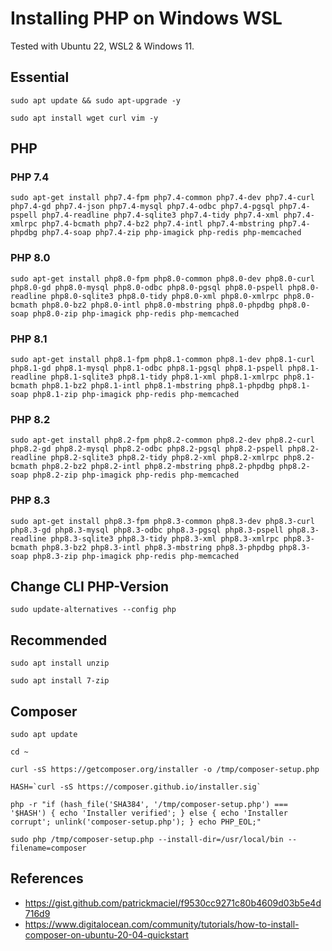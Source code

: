 # Installing PHP on Windows WSL

Tested with Ubuntu 22, WSL2 & Windows 11.

## Essential

```shell
sudo apt update && sudo apt-upgrade -y
```

```shell
sudo apt install wget curl vim -y
```

## PHP

### PHP 7.4

```shell
sudo apt-get install php7.4-fpm php7.4-common php7.4-dev php7.4-curl php7.4-gd php7.4-json php7.4-mysql php7.4-odbc php7.4-pgsql php7.4-pspell php7.4-readline php7.4-sqlite3 php7.4-tidy php7.4-xml php7.4-xmlrpc php7.4-bcmath php7.4-bz2 php7.4-intl php7.4-mbstring php7.4-phpdbg php7.4-soap php7.4-zip php-imagick php-redis php-memcached
```

### PHP 8.0

```shell
sudo apt-get install php8.0-fpm php8.0-common php8.0-dev php8.0-curl php8.0-gd php8.0-mysql php8.0-odbc php8.0-pgsql php8.0-pspell php8.0-readline php8.0-sqlite3 php8.0-tidy php8.0-xml php8.0-xmlrpc php8.0-bcmath php8.0-bz2 php8.0-intl php8.0-mbstring php8.0-phpdbg php8.0-soap php8.0-zip php-imagick php-redis php-memcached
```

### PHP 8.1

```shell
sudo apt-get install php8.1-fpm php8.1-common php8.1-dev php8.1-curl php8.1-gd php8.1-mysql php8.1-odbc php8.1-pgsql php8.1-pspell php8.1-readline php8.1-sqlite3 php8.1-tidy php8.1-xml php8.1-xmlrpc php8.1-bcmath php8.1-bz2 php8.1-intl php8.1-mbstring php8.1-phpdbg php8.1-soap php8.1-zip php-imagick php-redis php-memcached
```

### PHP 8.2

```shell
sudo apt-get install php8.2-fpm php8.2-common php8.2-dev php8.2-curl php8.2-gd php8.2-mysql php8.2-odbc php8.2-pgsql php8.2-pspell php8.2-readline php8.2-sqlite3 php8.2-tidy php8.2-xml php8.2-xmlrpc php8.2-bcmath php8.2-bz2 php8.2-intl php8.2-mbstring php8.2-phpdbg php8.2-soap php8.2-zip php-imagick php-redis php-memcached
```

### PHP 8.3

```shell
sudo apt-get install php8.3-fpm php8.3-common php8.3-dev php8.3-curl php8.3-gd php8.3-mysql php8.3-odbc php8.3-pgsql php8.3-pspell php8.3-readline php8.3-sqlite3 php8.3-tidy php8.3-xml php8.3-xmlrpc php8.3-bcmath php8.3-bz2 php8.3-intl php8.3-mbstring php8.3-phpdbg php8.3-soap php8.3-zip php-imagick php-redis php-memcached
```

## Change CLI PHP-Version

```shell
sudo update-alternatives --config php
```

## Recommended

```shell
sudo apt install unzip
```

```shell
sudo apt install 7-zip
```

## Composer

```shell
sudo apt update
```

```shell
cd ~
```

```shell
curl -sS https://getcomposer.org/installer -o /tmp/composer-setup.php
```

```shell
HASH=`curl -sS https://composer.github.io/installer.sig`
```

```shell
php -r "if (hash_file('SHA384', '/tmp/composer-setup.php') === '$HASH') { echo 'Installer verified'; } else { echo 'Installer corrupt'; unlink('composer-setup.php'); } echo PHP_EOL;"
```

```shell
sudo php /tmp/composer-setup.php --install-dir=/usr/local/bin --filename=composer
```

## References

* https://gist.github.com/patrickmaciel/f9530cc9271c80b4609d03b5e4d716d9
* https://www.digitalocean.com/community/tutorials/how-to-install-composer-on-ubuntu-20-04-quickstart
